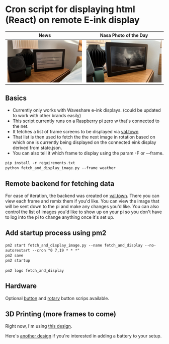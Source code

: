 # Cron script for displaying html (React) on remote E-ink display

| News                                                  | Nasa Photo of the Day                                          |
| ----------------------------------------------------- | -------------------------------------------------------------- |
| ![News Example](./hardware/examples/news_bedside.jpg) | ![APOD](./hardware/examples/nasa_photo_of_the_day_bedside.jpg) |

## Basics

- Currently only works with Waveshare e-ink displays. (could be updated to work
  with other brands easily)
- This script currently runs on a Raspberry pi zero w that's connected to the
  net.
- It fetches a list of frame screens to be displayed via
  [val.town](https://www.val.town/x/michaelwschultz/frame)
- That list is then used to fetch the the next image in rotation based on which
  one is currently being displayed on the connected eink display derived from
  state.json.
- You can also tell it which frame to display using the param -F or --frame.

```shell
pip install -r requirements.txt
python fetch_and_display_image.py --frame weather
```

## Remote backend for fetching data

For ease of iteration, the backend was created on
[val.town](https://www.val.town/x/michaelwschultz/frame). There you can view
each frame and remix them if you'd like. You can view the image that will be
sent down to the pi and make any changes you'd like. You can also control the
list of images you'd like to show up on your pi so you don't have to log into
the pi to change anything once it's set up.

## Add startup process using pm2

```shell
pm2 start fetch_and_display_image.py --name fetch_and_display --no-autorestart --cron "0 7,19 * * *"
pm2 save
pm2 startup

pm2 logs fetch_and_display
```

## Hardware

Optional [button](./hardware/button.py) and [rotary](./hardware/rotary.py)
button scrips available.

## 3D Printing (more frames to come)

Right now, I'm using
[this design](https://makerworld.com/en/models/787533-waveshare-7-5-inch-e-paper-case#profileId-725479).

Here's
[another design](https://www.printables.com/model/219811-waveshare-75-e-paper-case-symmetrical-borders)
if you're interested in adding a battery to your setup.

